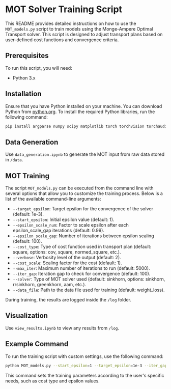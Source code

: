 # MOT Solver Training Script

This README provides detailed instructions on how to use the `MOT_models.py` script to train models using the Monge-Ampere Optimal Transport solver. This script is designed to adjust transport plans based on user-defined cost functions and convergence criteria.

## Prerequisites

To run this script, you will need:
- Python 3.x

## Installation

Ensure that you have Python installed on your machine. You can download Python from [python.org](https://www.python.org/downloads/).
To install the required Python libraries, run the following command:

```bash
pip install argparse numpy scipy matplotlib torch torchvision torchaudio
```

## Data Generation
Use `data_generation.ipynb` to generate the MOT input from raw data stored in `/data`.

## MOT Training
The script `MOT_models.py` can be executed from the command line with several options that allow you to customize the training process. Below is a list of the available command-line arguments:

* `--target_epsilon`: Target epsilon for the convergence of the solver (default: 1e-3).
* `--start_epsilon`: Initial epsilon value (default: 1).
* `--epsilon_scale_num`: Factor to scale epsilon after each epsilon_scale_gap iterations (default: 0.99).
* `--epsilon_scale_gap`: Number of iterations between epsilon scaling (default: 100).
* `--cost_type`: Type of cost function used in transport plan (default: square, options: cov, square, normed_square, etc.).
* `--verbose`: Verbosity level of the output (default: 2).
* `--cost_scale`: Scaling factor for the cost (default: 1).
* `--max_iter`: Maximum number of iterations to run (default: 5000).
* `--iter_gap`: Iteration gap to check for convergence (default: 100).
* `--solver`: Type of MOT solver used (default: sinkhorn, options: sinkhorn, rrsinkhorn, greenkhorn, aam, etc.).
* `--data_file`: Path to the data file used for training (default: weight_loss).

During training, the results are logged inside the `/log` folder.

## Visualization
Use `view_results.ipynb` to view any results from `/log`.

## Example Command
To run the training script with custom settings, use the following command:

```bash
python MOT_models.py --start_epsilon=1 --target_epsilon=1e-3 --iter_gap=1 --epsilon_scale_num=0.99 --epsilon_scale_gap=5 --data_file=weight_loss --max_iter=5000 --cost_type=squared
```
This command sets the training parameters according to the user's specific needs, such as cost type and epsilon values.

